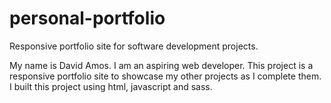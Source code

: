 # personal-portfolio

Responsive portfolio site for software development projects.

My name is David Amos. I am an aspiring web developer. This project is a responsive portfolio site to showcase my other projects as I complete them.
I built this project using html, javascript and sass.
